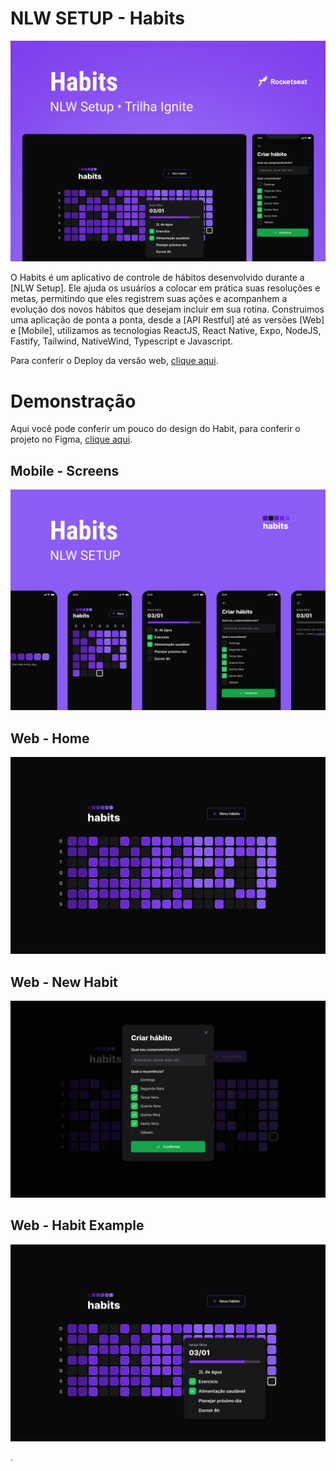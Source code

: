 # NLW SETUP - Habits 
![Banner NLW SETUP](./docs/assets/Banner.png)

O Habits é um aplicativo de controle de hábitos desenvolvido durante a [NLW Setup]. Ele ajuda os usuários a colocar em prática suas resoluções e metas, permitindo que eles registrem suas ações e acompanhem a evolução dos novos hábitos que desejam incluir em sua rotina. Construimos uma aplicação de ponta a ponta, desde a [API Restful] até as versões [Web] e [Mobile], utilizamos as tecnologias ReactJS, React Native, Expo, NodeJS, Fastify, Tailwind, NativeWind, Typescript e Javascript.

Para conferir o Deploy da versão web, [clique aqui](https://nlw-setup-beta.vercel.app).


# Demonstração
Aqui você pode conferir um pouco do design do Habit, para conferir o projeto no Figma, [clique aqui](https://www.figma.com/community/file/1195326661124171197).

## Mobile - Screens
![Habitis Mobile](./docs/assets/Mobile.png)

## Web - Home
![Habitis Web](./docs/assets/Home.png)

## Web - New Habit
![Habitis Web](./docs/assets/New-Habit.png)

## Web - Habit Example
![Habitis Web](./docs/assets/Habit.png)

.



